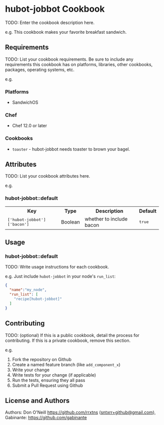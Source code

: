 # hubot-jobbot Cookbook

TODO: Enter the cookbook description here.

e.g.
This cookbook makes your favorite breakfast sandwich.

## Requirements

TODO: List your cookbook requirements. Be sure to include any requirements this cookbook has on platforms, libraries, other cookbooks, packages, operating systems, etc.

e.g.
### Platforms

- SandwichOS

### Chef

- Chef 12.0 or later

### Cookbooks

- `toaster` - hubot-jobbot needs toaster to brown your bagel.

## Attributes

TODO: List your cookbook attributes here.

e.g.
### hubot-jobbot::default

<table>
  <tr>
    <th>Key</th>
    <th>Type</th>
    <th>Description</th>
    <th>Default</th>
  </tr>
  <tr>
    <td><tt>['hubot-jobbot']['bacon']</tt></td>
    <td>Boolean</td>
    <td>whether to include bacon</td>
    <td><tt>true</tt></td>
  </tr>
</table>

## Usage

### hubot-jobbot::default

TODO: Write usage instructions for each cookbook.

e.g.
Just include `hubot-jobbot` in your node's `run_list`:

```json
{
  "name":"my_node",
  "run_list": [
    "recipe[hubot-jobbot]"
  ]
}
```

## Contributing

TODO: (optional) If this is a public cookbook, detail the process for contributing. If this is a private cookbook, remove this section.

e.g.
1. Fork the repository on Github
2. Create a named feature branch (like `add_component_x`)
3. Write your change
4. Write tests for your change (if applicable)
5. Run the tests, ensuring they all pass
6. Submit a Pull Request using Github

## License and Authors

Authors: Don O'Neill https://github.com/rrxtns (sntxrr+github@gmail.com), Gabinante: https://github.com/gabinante

